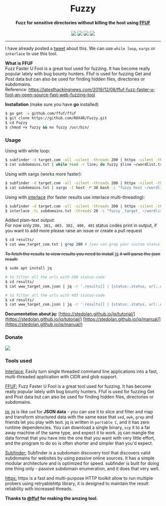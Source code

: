 <h1 align="center"> Fuzzy </h1>
<h4 align="center">Fuzz for sensitive directories without killing the host using <a href="https://github.com/ffuf/ffuf">FFUF</a></h4>
<p align="center">
<a href="https://ko-fi.com/i/IE1E74SK2W"><img src="https://img.shields.io/badge/buy%20me%20a%20ko--fi%20-donate-red"></a>
<a href="https://github.com/R0X4R/Fuzzy/issues"><img src="https://img.shields.io/badge/contributions-welcome-brightgreen.svg?style=flat"></a>
<a href="https://twitter.com/R0X4R/"><img src="https://img.shields.io/badge/twitter-%40R0X4R-blue.svg"></a>
<a href="https://github.com/R0X4R?tab=followers"><img src="https://img.shields.io/badge/github-%40R0X4R-orange"></a>
</p>

---

I have already posted a <a href="https://twitter.com/R0X4R/status/1396847127934889991">tweet</a> about this. We can use `while loop`, `xargs` or `interlace` to use this tool.<br>

<b>What is FFUF</b><br>
Fuzz Faster U Fool is a great tool used for fuzzing. It has become really popular lately with bug bounty hunters. Ffuf is used for fuzzing Get and Post data but can also be used for finding hidden files, directories or subdomains.<br>
Reference: <a href="https://latesthackingnews.com/2019/12/08/ffuf-fuzz-faster-u-fool-an-open-source-fast-web-fuzzing-tool">https://latesthackingnews.com/2019/12/08/ffuf-fuzz-faster-u-fool-an-open-source-fast-web-fuzzing-tool</a>

**Installation** (make sure you have **go** installed)
```bash
$ go get -u github.com/ffuf/ffuf
$ git clone https://github.com/R0X4R/Fuzzy.git
$ cd Fuzzy
$ chmod +x fuzzy && mv fuzzy /usr/bin/
```

### Usage

Using with while loop:
```bash
$ subfinder -d target.com -all -silent -threads 200 | httpx -silent -threads 200 | anew -q subdomains.txt
$ cat subdomains.txt | while read -r line; do fuzzy $line ~/wordlist.txt; done
```

Using with xargs (works more faster):
```bash
$ subfinder -d target.com -all -silent -threads 200 | httpx -silent -threads 200 | anew -q subdomains.txt
$ cat subdomains.txt | xargs -I host -P 30 bash -c "fuzzy host ~/wordlist.txt"
```

Using with [interlace](https://github.com/codingo/Interlace) (for faster results use interlace multi-threading):

```bash
$ subfinder -d target.com -all -silent -threads 200 | httpx -silent -threads 200 | anew -q subdomains.txt
$ interlace -tL subdomains.txt -threads 20 -c "fuzzy _target_ ~/wordlists.txt" 
```
Added plain-text output:<br/>
For now only `200, 301, 403, 302, 400, 401` status codes print in output, if you want to add more please raise an issue or create a pull request

```bash
$ cd results/
$ cat www_target_com.txt | grep 200 # [you can grep your custom status code]
```

~~To fetch the results~~ ~~to view results you need to install~~ [jq](https://stedolan.github.io/jq/) ~~it will parse the json result:~~

```bash
$ sudo apt install jq

# to filter all the urls with 200 status-code
$ cd results/
$ cat www_target_com.json | jq -r '.results[] | {status:.status, url:.url} | select(.status == 200) | .url'

# to filter all the urls with 403 status-code
$ cd results/
$ cat www_target_com.json | jq -r '.results[] | {status:.status, url:.url} | select(.status == 403) | .url'
```
**Documentation about jq:** [https://stedolan.github.io/jq/tutorial/](https://stedolan.github.io/jq/tutorial/) [https://stedolan.github.io/jq/manual/](https://stedolan.github.io/jq/manual/)

### Donate
<a href="https://ko-fi.com/i/IE1E74SK2W"><img src="https://ko-fi.com/img/githubbutton_sm.svg"></a>

### Tools used
<p align="left">
<a href="https://github.com/codingo/Interlace">Interlace:</a> Easily turn single threaded command line applications into a fast, multi-threaded application with CIDR and glob support.<br>

<a href="https://github.com/ffuf/ffuf">FFUF:</a> Fuzz Faster U Fool is a great tool used for fuzzing. It has become really popular lately with bug bounty hunters. Ffuf is used for fuzzing Get and Post data but can also be used for finding hidden files, directories or subdomains.<br>

<a href="https://stedolan.github.io/jq/">jq:</a> jq is like ``sed`` for **JSON data** - you can use it to slice and filter and map and transform structured data with the same ease that ``sed``, ``awk``, ``grep`` and friends let you play with text. jq is written in ``portable C``, and it has zero runtime dependencies. You can download a single binary, ``scp`` it to a far away machine of the same type, and expect it to work. jq can mangle the data format that you have into the one that you want with very little effort, and the program to do so is often shorter and simpler than you'd expect.

<a href="https://github.com/projectdiscovery/subfinder">Subfinder:</a> Subfinder is a subdomain discovery tool that discovers valid subdomains for websites by using passive online sources. It has a simple modular architecture and is optimized for speed. subfinder is built for doing one thing only - passive subdomain enumeration, and it does that very well.<br>

<a href="https://github.com/projectdiscovery/httpx">httpx:</a> httpx is a fast and multi-purpose HTTP toolkit allow to run multiple probers using retryablehttp library, it is designed to maintain the result reliability with increased threads.

**Thanks to [@ffuf](https://github.com/ffuf/) for making the amzing tool.**
